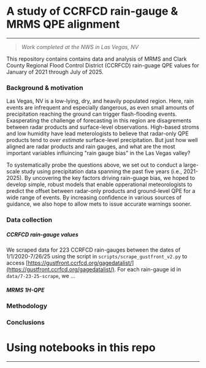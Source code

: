 # **A study of CCRFCD rain-gauge & MRMS QPE alignment**
---
> *Work completed at the NWS in Las Vegas, NV*

This repository contains contains data and analysis of MRMS and Clark County Regional Flood Control District (CCRFCD) rain-guage QPE values for January of 2021 through July of 2025.

### Background & motivation

Las Vegas, NV is a low-lying, dry, and heavily populated region. Here, rain events are infrequent and especially dangerous, as even small amounts of precipitation reaching the ground can trigger flash-flooding events. Exasperating the challenge of forecasting in this region are disagrements between radar products and surface-level observations. High-based stroms and low humidity have lead meterologists to believe that radar-only QPE products tend to *over estimate* surface-level precipitation. But just how well aligned are radar products and rain gauges, and what are the most important variables influincing "rain gauge bias" in the Las Vegas valley?

To systematically probe the questions above, we set out to conduct a large-scale study using precipitation data spanning the past five years (i.e., 2021-2025). By uncovering the key factors driving rain-guage bias, we hoped to develop simple, robust models that enable opperational meteorologists to predict the offset between radar-only products and ground-level QPE for a wide range of events. By increasing confidence in various sources of guidance, we also hope to allow mets to issue accurate warnings sooner.

### Data collection

##### *CCRFCD rain-gauge values*

We scraped data for 223 CCRFCD rain-gauges between the dates of 1/1/2020-7/26/25 using the script in `scripts/scrape_gustfront_v2.py` to access [https://gustfront.ccrfcd.org/gagedatalist/](https://gustfront.ccrfcd.org/gagedatalist/). For each rain-gauge id in `data/7-23-25-scrape`, we ...

##### *MRMS 1H-QPE*

### Methodology

### Conclusions

# **Using notebooks in this repo**
---

